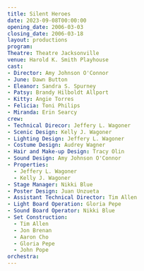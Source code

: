 ```yaml
---
title: Silent Heroes
date: 2023-09-08T00:00:00
opening_date: 2006-03-03
closing_date: 2006-03-18
layout: productions
program:
Theatre: Theatre Jacksonville
venue: Harold K. Smith Playhouse
cast:
- Director: Amy Johnson O'Connor
- June: Dawn Button
- Eleanor: Sandra S. Spurney
- Patsy: Brandy Hilboldt Allport
- Kitty: Angie Torres
- Felicia: Toni Philips
- Miranda: Erin Searcy
crew:
- Technical Direcor: Jeffery L. Wagoner
- Scenic Design: Kelly J. Wagoner
- Lighting Design: Jeffery L. Wagoner
- Costume Design: Audrey Wagner
- Hair and Make-up Design: Tracy Olin
- Sound Design: Amy Johnson O'Connor
- Properties:
  - Jeffery L. Wagoner
  - Kelly J. Wagoner
- Stage Manager: Nikki Blue
- Poster Design: Juan Unzueta
- Assistant Technical Director: Tim Allen
- Light Board Operation: Gloria Pepe
- Sound Board Operator: Nikki Blue
- Set Construction:
  - Tim Allen
  - Jon Brenan
  - Aaron Cho
  - Gloria Pepe
  - John Pope
orchestra:
---
```

